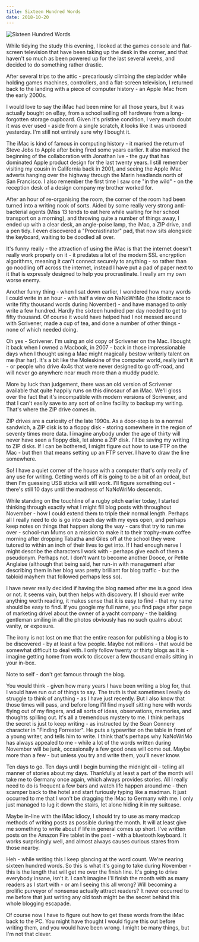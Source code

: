 ```yaml
---
title: Sixteen Hundred Words
date: 2018-10-20
---
```


![Sixteen Hundred Words](https://source.unsplash.com/l7dbl-sUg3k/1600x900)

While tidying the study this evening, I looked at the games console and flat-screen television that have been taking up the desk in the corner, and that haven't so much as been powered up for the last several weeks, and decided to do something rather drastic.

After several trips to the attic - precariously climbing the stepladder while holding games machines, controllers, and a flat-screen television, I returned back to the landing with a piece of computer history - an Apple iMac from the early 2000s.

I would love to say the iMac had been mine for all those years, but it was actually bought on eBay, from a school selling off hardware from a long-forgotten storage cupboard. Given it's pristine condition, I very much doubt it was ever used - aside from a single scratch, it looks like it was unboxed yesterday. I'm still not entirely sure why I bought it.

The iMac is kind of famous in computing history - it marked the return of Steve Jobs to Apple after being fired some years earlier. It also marked the beginning of the collaboration with Jonathan Ive - the guy that has dominated Apple product design for the last twenty years. I still remember visiting my cousin in California back in 2001, and seeing the Apple iMac adverts hanging over the highway through the Marin headlands north of San Francisco. I also remember the first time I saw one "in the wild" - on the reception desk of a design company my brother worked for.

After an hour of re-organising the room, the corner of the room had been turned into a writing nook of sorts. Aided by some really very strong anti-bacterial agents (Miss 13 tends to eat here while waiting for her school transport on a morning), and throwing quite a number of things away, I ended up with a clear desk, an angle-poise lamp, the iMac, a ZIP drive, and a pen tidy. I even discovered a "Procrastinator" pad, that now sits alongside the keyboard, waiting to be doodled all over.

It's funny really - the attraction of using the iMac is that the internet doesn't really work properly on it - it predates a lot of the modern SSL encryption algorithms, meaning it can't connect securely to anything - so rather than go noodling off across the internet, instead I have put a pad of paper next to it that is expressly designed to help you procrastinate. I really am my own worse enemy.

Another funny thing - when I sat down earlier, I wondered how many words I could write in an hour - with half a view on NaNoWriMo (the idiotic race to write fifty thousand words during November) - and have managed to only write a few hundred. Hardly the sixteen hundred per day needed to get to fifty thousand. Of course it would have helped had I not messed around with Scrivener, made a cup of tea, and done a number of other things - none of which needed doing.

Oh yes - Scrivener. I'm using an old copy of Scrivener on the Mac. I bought it back when I owned a Macbook, in 2007 - back in those impressionable days when I thought using a Mac might magically bestow writerly talent on me (har har). It's a bit like the Moleskine of the computer world, really isn't it - or people who drive 4x4s that were never designed to go off-road, and will never go anywhere near much more than a muddy puddle.

More by luck than judgement, there was an old version of Scrivener available that quite happily runs on this dinosaur of an iMac. We'll gloss over the fact that it's incompatible with modern versions of Scrivener, and that I can't easily save to any sort of online facility to backup my writing. That's where the ZIP drive comes in.

ZIP drives are a curiosity of the late 1990s. As a door-step is to a normal sandwich, a ZIP disk is to a floppy disk - storing somewhere in the region of seventy times more data. I imagine anybody under the age of thirty will never have seen a floppy disk, let alone a ZIP disk. I'll be saving my writing to ZIP disks. If I can be bothered, I might figure out how to use FTP on the Mac - but then that means setting up an FTP server. I have to draw the line somewhere.

So! I have a quiet corner of the house with a computer that's only really of any use for writing. Getting words off it is going to be a bit of an ordeal, but then I'm guessing USB sticks will still work. I'll figure something out - there's still 10 days until the madness of NaNoWriMo descends.

While standing on the touchline of a rugby pitch earlier today, I started thinking through exactly what I might fill blog posts with throughout November - how I could extend them to triple their normal length. Perhaps all I really need to do is go into each day with my eyes open, and perhaps keep notes on things that happen along the way - cars that try to run me over - school-run Mums on a mission to make it to their trophy-mum coffee morning after dropping Tabatha and Giles off at the school they were tutored to within an inch of their lives to get into. If I had enough nerve I might describe the characters I work with - perhaps give each of them a pseudonym. Perhaps not. I don't want to become another Dooce, or Petite Anglaise (although that being said, her run-in with management after describing them in her blog was pretty brilliant for blog traffic - but the tabloid mayhem that followed perhaps less so).

I have never really decided if having the blog named after me is a good idea or not. It seems vain, but then helps with discovery. If I should ever write anything worth reading, it makes sense that it is easy to find - that my name should be easy to find. If you google my full name, you find page after page of marketing drivel about the owner of a yacht company - the balding gentleman smiling in all the photos obviously has no such qualms about vanity, or exposure.

The irony is not lost on me that the entire reason for publishing a blog is to be discovered - by at least a few people. Maybe not millions - that would be somewhat difficult to deal with. I only follow twenty or thirty blogs as it is - imagine getting home from work to discover a few thousand emails sitting in your in-box.

Note to self - don't get famous through the blog.

You would think - given how many years I have been writing a blog for, that I would have run out of things to say. The truth is that sometimes I really do struggle to think of anything - as I have just recently. But I also know that those times will pass, and before long I'll find myself sitting here with words flying out of my fingers, and all sorts of ideas, observations, memories, and thoughts spilling out. It's all a tremendous mystery to me. I think perhaps the secret is just to keep writing - as instructed by the Sean Connery character in "Finding Forrester". He puts a typewriter on the table in front of a young writer, and tells him to write. I think that's perhaps why NaNoWriMo has always appealed to me - while a lot of the words written during November will be junk, occasionally a few good ones will come out. Maybe more than a few - but unless you try and write them, you'll never know.

Ten days to go. Ten days until I begin burning the midnight oil - telling all manner of stories about my days. Thankfully at least a part of the month will take me to Germany once again, which always provides stories. All I really need to do is frequent a few bars and watch life happen around me - then scamper back to the hotel and start furiously typing like a madman. It just occurred to me that I won't be dragging the iMac to Germany with me. I only just managed to lug it down the stairs, let alone hiding it in my suitcase.

Maybe in-line with the iMac idiocy, I should try to use as many madcap methods of writing posts as possible during the month. It will at least give me something to write about if life in general comes up short. I've written posts on the Amazon Fire tablet in the past - with a bluetooth keyboard. It works surprisingly well, and almost always causes curious stares from those nearby.

Heh - while writing this I keep glancing at the word count. We're nearing sixteen hundred words. So this is what it's going to take during November - this is the length that will get me over the finish line. It's going to drive everybody insane, isn't it. I can't imagine I'll finish the month with as many readers as I start with - or am I seeing this all wrong? Will becoming a prolific purveyor of nonsense actually attract readers? It never occurred to me before that just writing any old tosh might be the secret behind this whole blogging escapade.

Of course now I have to figure out how to get these words from the iMac back to the PC. You might have thought I would figure this out before writing them, and you would have been wrong. I might be many things, but I'm not that clever.